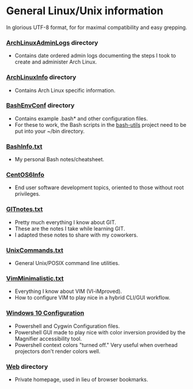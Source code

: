 # General Linux/Unix information

In glorious UTF-8 format, for for maximal compatibility and easy grepping.

### [ArchLinuxAdminLogs](ArchLinuxAdminLogs/) directory
* Contains date ordered admin logs documenting the steps I took to
  create and administer Arch Linux.

### [ArchLinuxInfo](ArchLinuxInfo/) directory
* Contains Arch Linux specific information.

### [BashEnvConf](BashEnvConf/) directory
* Contains example .bash* and other configuration files.
* For these to work, the Bash scripts in the [bash-utils](../bash-utils/)
  project need to be put into your ~/bin directory.

### [BashInfo.txt](BashInfo.txt)
* My personal Bash notes/cheatsheet.

### [CentOS6Info](CentOS6Info)
* End user software development topics, oriented to those without
  root privileges.

### [GITnotes.txt](GITnotes)
* Pretty much everything I know about GIT.
* These are the notes I take while learning GIT.
* I adapted these notes to share with my coworkers.

### [UnixCommands.txt](UnixCommands.txt)
* General Unix/POSIX command line utilities.

### [VimMinimalistic.txt](VimMinimalistic.txt)
* Everything I know about VIM (VI-iMproved).
* How to configure VIM to play nice in a hybrid CLI/GUI workflow.

### [Windows 10 Configuration](Window10Info.txt)
* Powershell and Cygwin Configuration files.
* Powershell GUI made to play nice with color inversion
  provided by the Magnifier accessibility tool.
* Powershell context colors "turned off."  Very useful when overhead
  projectors don't render colors well.

### [Web](Web) directory
* Private homepage, used in lieu of browser bookmarks.
